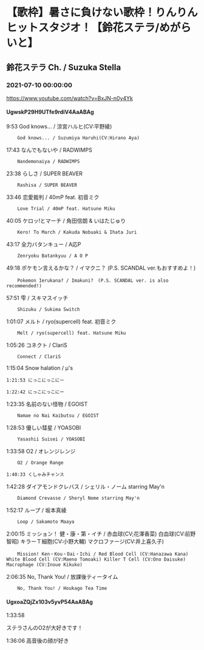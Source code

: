 # 【歌枠】暑さに負けない歌枠！りんりんヒットスタジオ！【鈴花ステラ/めがらいと】
## 鈴花ステラ Ch. / Suzuka Stella
### 2021-07-10 00:00:00
https://www.youtube.com/watch?v=BxJN-n0y4Yk
#### UgwskP29H9UTfe9rdiV4AaABAg
9:53	God knows... / 涼宮ハルヒ(CV:平野綾)

		God knows... / Suzumiya Haruhi(CV:Hirano Aya)



17:43	なんでもないや / RADWIMPS

		Nandemonaiya / RADWIMPS



23:38	らしさ / SUPER BEAVER

		Rashisa / SUPER BEAVER



33:46	恋愛裁判 / 40mP feat. 初音ミク

		Love Trial / 40mP feat. Hatsune Miku



40:05	ケロッ!とマーチ / 角田信朗 & いはたじゅり

		Kero! To March / Kakuda Nobuaki & Ihata Juri 



43:17	全力バタンキュー / A応P

		Zenryoku Batankyuu / A O P



49:18	ポケモン言えるかな？ / イマクニ？ (P.S. SCANDAL ver.もおすすめよ！)

		Pokemon Ierukana? / Imakuni?　(P.S. SCANDAL ver. is also recommended!)



57:51	雫 / スキマスイッチ

		Shizuku / Sukima Switch



1:01:07	メルト / ryo(supercell) feat. 初音ミク

		Melt / ryo(supercell) feat. Hatsune Miku



1:05:26	コネクト / ClariS

		Connect / ClariS



1:15:04	Snow halation / μ's

	1:21:53	にっこにっこにー

	1:22:42	にっこにっこにー



1:23:35	名前のない怪物 / EGOIST

		Namae no Nai Kaibutsu / EGOIST



1:28:53	優しい彗星 / YOASOBI

		Yasashii Suisei / YOASOBI



1:33:58	O2 / オレンジレンジ

		O2 / Orange Range

	1:40:33	くしゃみチャンス



1:42:28	ダイアモンドクレバス / シェリル・ノーム starring May'n

		Diamond Crevasse / Sheryl Nome starring May'n



1:52:17	ループ / 坂本真綾

		Loop / Sakamoto Maaya



2:00:15	ミッション！ 健・康・第・イチ / 赤血球(CV;花澤香菜) 白血球(CV:前野智昭) キラーＴ細胞(CV:小野大輔) マクロファージ(CV:井上喜久子)

		Mission! Ken・Kou・Dai・Ichi / Red Blood Cell (CV:Hanazawa Kana) White Blood Cell (CV:Maeno Tomoaki) Killer T Cell (CV:Ono Daisuke) Macrophage (CV:Inoue Kikuko)



2:06:35	No, Thank You! / 放課後ティータイム

		No, Thank You! / Houkago Tea Time

#### UgxoaZQjZx103v5yvP54AaABAg
1:33:58

ステラさんのO2が大好きです！

1:36:06 高音後の顔が好き

